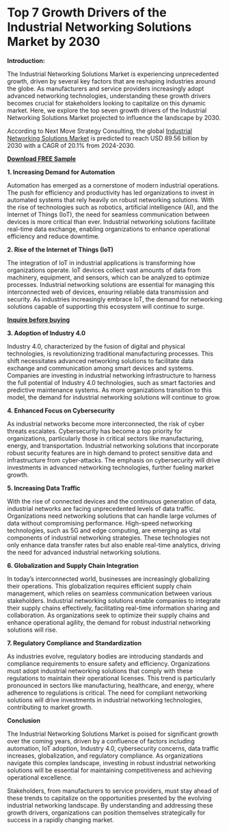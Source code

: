 # Top 7 Growth Drivers of the Industrial Networking Solutions Market by 2030

**Introduction:**

The Industrial Networking Solutions Market is experiencing unprecedented growth, driven by several key factors that are reshaping industries around the globe. As manufacturers and service providers increasingly adopt advanced networking technologies, understanding these growth drivers becomes crucial for stakeholders looking to capitalize on this dynamic market. Here, we explore the top seven growth drivers of the Industrial Networking Solutions Market projected to influence the landscape by 2030.

According to Next Move Strategy Consulting, the global [Industrial Networking Solutions Market](https://www.nextmsc.com/report/industrial-networking-solutions-market) is predicted to reach USD 89.56 billion by 2030 with a CAGR of 20.1% from 2024-2030.

[**Download FREE Sample**](https://www.nextmsc.com/industrial-networking-solutions-market/request-sample) 

**1. Increasing Demand for Automation**

Automation has emerged as a cornerstone of modern industrial operations. The push for efficiency and productivity has led organizations to invest in automated systems that rely heavily on robust networking solutions. With the rise of technologies such as robotics, artificial intelligence (AI), and the Internet of Things (IoT), the need for seamless communication between devices is more critical than ever. Industrial networking solutions facilitate real-time data exchange, enabling organizations to enhance operational efficiency and reduce downtime.

**2. Rise of the Internet of Things (IoT)**

The integration of IoT in industrial applications is transforming how organizations operate. IoT devices collect vast amounts of data from machinery, equipment, and sensors, which can be analyzed to optimize processes. Industrial networking solutions are essential for managing this interconnected web of devices, ensuring reliable data transmission and security. As industries increasingly embrace IoT, the demand for networking solutions capable of supporting this ecosystem will continue to surge.

[**Inquire before buying**](https://www.nextmsc.com/industrial-networking-solutions-market/inquire-before-buying)

**3. Adoption of Industry 4.0**

Industry 4.0, characterized by the fusion of digital and physical technologies, is revolutionizing traditional manufacturing processes. This shift necessitates advanced networking solutions to facilitate data exchange and communication among smart devices and systems. Companies are investing in industrial networking infrastructure to harness the full potential of Industry 4.0 technologies, such as smart factories and predictive maintenance systems. As more organizations transition to this model, the demand for industrial networking solutions will continue to grow.

**4. Enhanced Focus on Cybersecurity**

As industrial networks become more interconnected, the risk of cyber threats escalates. Cybersecurity has become a top priority for organizations, particularly those in critical sectors like manufacturing, energy, and transportation. Industrial networking solutions that incorporate robust security features are in high demand to protect sensitive data and infrastructure from cyber-attacks. The emphasis on cybersecurity will drive investments in advanced networking technologies, further fueling market growth.

**5. Increasing Data Traffic**

With the rise of connected devices and the continuous generation of data, industrial networks are facing unprecedented levels of data traffic. Organizations need networking solutions that can handle large volumes of data without compromising performance. High-speed networking technologies, such as 5G and edge computing, are emerging as vital components of industrial networking strategies. These technologies not only enhance data transfer rates but also enable real-time analytics, driving the need for advanced industrial networking solutions.

**6. Globalization and Supply Chain Integration**

In today’s interconnected world, businesses are increasingly globalizing their operations. This globalization requires efficient supply chain management, which relies on seamless communication between various stakeholders. Industrial networking solutions enable companies to integrate their supply chains effectively, facilitating real-time information sharing and collaboration. As organizations seek to optimize their supply chains and enhance operational agility, the demand for robust industrial networking solutions will rise.

**7. Regulatory Compliance and Standardization**

As industries evolve, regulatory bodies are introducing standards and compliance requirements to ensure safety and efficiency. Organizations must adopt industrial networking solutions that comply with these regulations to maintain their operational licenses. This trend is particularly pronounced in sectors like manufacturing, healthcare, and energy, where adherence to regulations is critical. The need for compliant networking solutions will drive investments in industrial networking technologies, contributing to market growth.

**Conclusion**

The Industrial Networking Solutions Market is poised for significant growth over the coming years, driven by a confluence of factors including automation, IoT adoption, Industry 4.0, cybersecurity concerns, data traffic increases, globalization, and regulatory compliance. As organizations navigate this complex landscape, investing in robust industrial networking solutions will be essential for maintaining competitiveness and achieving operational excellence.

Stakeholders, from manufacturers to service providers, must stay ahead of these trends to capitalize on the opportunities presented by the evolving industrial networking landscape. By understanding and addressing these growth drivers, organizations can position themselves strategically for success in a rapidly changing market.
